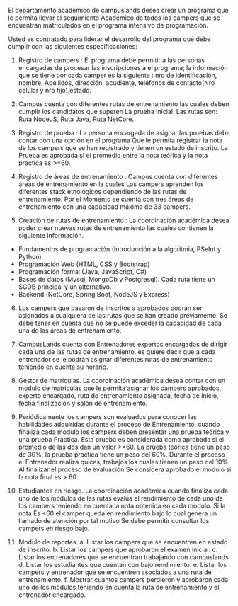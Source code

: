 El departamento académico de campuslands desea crear un programa que le permita llevar el seguimiento Académico de todos los campers que se encuentran matriculados en el programa intensivo de programación.

Usted es contratado para liderar el desarrollo del programa que debe cumplir con las siguientes
especificaciones:

1. Registro de campers : El programa debe permitir a las personas encargadas de procesar las inscripciones
a el programa; la información que se tiene por cada camper es la siguiente : nro de identificación, nombre,
Apellidos, dirección, acudiente, teléfonos de contacto(Nro celular y nro fijo),estado.

2. Campus cuenta con diferentes rutas de entrenamiento las cuales deben cumplir los candidatos que superen
La prueba inicial. Las rutas son: Ruta NodeJS, Ruta Java, Ruta NetCore.

3. Registro de prueba : La persona encargada de asignar las pruebas debe contar con una opción en el programa
Que le permita registrar la nota de los campers que se han registrado y tienen un estado de inscrito. La
Prueba es aprobada si el promedio entre la nota teórica y la nota practica es >=60.

4. Registro de áreas de entrenamiento : Campus cuenta con diferentes áreas de entrenamiento en la cuales
Los campers aprenden los diferentes stack etnológicos dependiendo de las rutas de entrenamiento. Por el
Momento se cuenta con tres áreas de entrenamiento con una capacidad máxima de 33 campers.

5. Creación de rutas de entrenamiento : La coordinación académica desea poder crear nuevas rutas
de entrenamiento las cuales contienen la siguiente información.
* Fundamentos de programación (Introducción a la algoritmia, PSeInt y Python)
* Programación Web (HTML, CSS y Bootstrap)
* Programación formal (Java, JavaScript, C#)
* Bases de datos (Mysql, MongoDb y Postgresql). Cada ruta tiene un SGDB principal y un alternativo.
* Backend (NetCore, Spring Boot, NodeJS y Express)

6. Los campers que pasaron de inscritos a aprobados podrán ser asignados a cualquiera de las rutas que se han
creado previamente. Se debe tener en cuenta que no se puede exceder la capacidad de cada una de las áreas
de entrenamiento.

7. CampusLands cuenta con Entrenadores expertos encargados de dirigir cada una de las rutas de entrenamiento.
es quiere decir que a cada entrenador se le podrán asignar diferentes rutas de entrenamiento teniendo en
cuenta su horario.

8. Gestor de matriculas. La coordinación académica desea contar con un modulo de matriculas que le permita
asignar los campers aprobados, experto encargado, ruta de entrenamiento asignada, fecha de inicio, fecha
finalizacion y salón de entrenamiento.

9. Periódicamente los campers son evaluados para conocer las habilidades adquiridas durante el proceso de
Entrenamiento, cuando finaliza cada modulo los campers deben presentar una prueba teórica y una prueba
Practica. Esta prueba es considerada como aprobada si el promedio de las dos dan un valor >=60.
La prueba teórica tiene un peso de 30%, la prueba practica tiene un peso del 60%. Durante el proceso el
Entrenador realiza quices, trabajos los cuales tienen un peso del 10%. Al finalizar el proceso de evaluación
Se considera aprobado el modulo si la nota final es > 60.

10. Estudiantes en riesgo. La coordinación académica cuando finaliza cada uno de los módulos de las rutas
evalúa el rendimiento de cada uno de los campers teniendo en cuenta la nota obtenida en cada modulo. Si la nota
Es <60 el camper queda en rendimiento bajo lo cual genera un llamado de atención por tal motivo
Se debe permitir consultar los campers en riesgo bajo.

11. Modulo de reportes.
a. Listar los campers que se encuentren en estado de inscrito.
b. Listar los campers que aprobaron el examen inicial.
c. Listar los entrenadores que se encuentran trabajando con campuslands.
d. Listar los estudiantes que cuentan con bajo rendimiento.
e. Listar los campers y entrenador que se encuentren asociados a una ruta de entrenamiento.
f. Mostrar cuantos campers perdieron y aprobaron cada uno de los modulos teniendo en cuenta
la ruta de entrenamiento y el entrenador encargado.